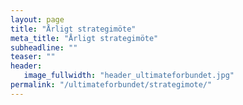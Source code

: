 ```yaml
---
layout: page
title: "Årligt strategimöte"
meta_title: "Årligt strategimöte"
subheadline: ""
teaser: ""
header:
   image_fullwidth: "header_ultimateforbundet.jpg"
permalink: "/ultimateforbundet/strategimote/"
---
```

